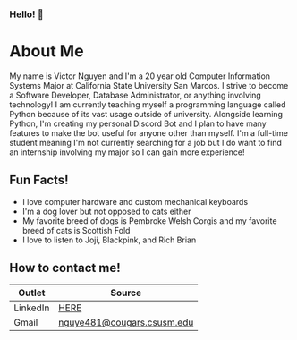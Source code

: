 ### Hello! 👋

# About Me
My name is Victor Nguyen and I'm a 20 year old Computer Information Systems Major at California State University San Marcos.  I strive to become a Software Developer, Database Administrator, or anything involving technology!  I am currently teaching myself a programming language called Python because of its vast usage outside of university.  Alongside learning Python, I'm creating my personal Discord Bot and I plan to have many features to make the bot useful for anyone other than myself.  I'm a full-time student meaning I'm not currently searching for a job but I do want to find an internship involving my major so I can gain more experience!

## Fun Facts!
- I love computer hardware and custom mechanical keyboards
- I'm a dog lover but not opposed to cats either
- My favorite breed of dogs is Pembroke Welsh Corgis and my favorite breed of cats is Scottish Fold
- I love to listen to Joji, Blackpink, and Rich Brian

## How to contact me!
| Outlet | Source |
| --------- | ---------- |
| LinkedIn | [HERE](linkedin.com/in/victor-nguyen-43a914173) |
| Gmail | nguye481@cougars.csusm.edu |

<!--
**VictorNguyen031900/VictorNguyen031900** is a ✨ _special_ ✨ repository because its `README.md` (this file) appears on your GitHub profile.

Here are some ideas to get you started:

- 🔭 I’m currently working on ...
- 🌱 I’m currently learning ...
- 👯 I’m looking to collaborate on ...
- 🤔 I’m looking for help with ...
- 💬 Ask me about ...
- 📫 How to reach me: ...
- 😄 Pronouns: ...
- ⚡ Fun fact: ...
-->
